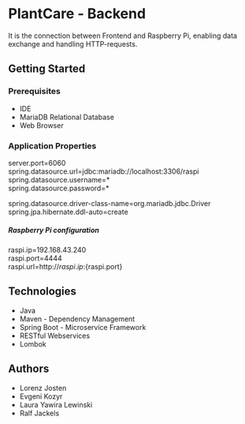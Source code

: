 # PlantCare - Backend

It is the connection between Frontend and Raspberry Pi, enabling data exchange and handling HTTP-requests.

## Getting Started

### Prerequisites

- IDE
- MariaDB Relational Database
- Web Browser

### Application Properties

server.port=6060 <br>
spring.datasource.url=jdbc:mariadb://localhost:3306/raspi <br>
spring.datasource.username=* <br>
spring.datasource.password=* <br>

spring.datasource.driver-class-name=org.mariadb.jdbc.Driver <br>
spring.jpa.hibernate.ddl-auto=create 

##### Raspberry Pi configuration
raspi.ip=192.168.43.240 <br>
raspi.port=4444 <br>
raspi.url=http://${raspi.ip}:${raspi.port} <br>


## Technologies

- Java
- Maven - Dependency Management
- Spring Boot - Microservice Framework
- RESTful Webservices
- Lombok


## Authors

- Lorenz Josten
- Evgeni Kozyr
- Laura Yawira Lewinski
- Ralf Jackels


